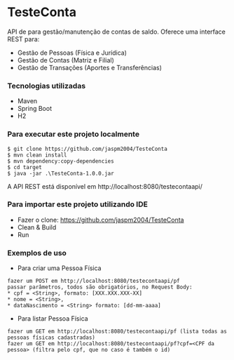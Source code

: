 # TesteConta

API de para gestão/manutenção de contas de saldo. Oferece uma interface REST para:

* Gestão de Pessoas (Física e Jurídica)
* Gestão de Contas (Matriz e Filial)
* Gestão de Transações (Aportes e Transferências)

### Tecnologias utilizadas

* Maven
* Spring Boot
* H2

### Para executar este projeto localmente
```
$ git clone https://github.com/jaspm2004/TesteConta
$ mvn clean install
$ mvn dependency:copy-dependencies
$ cd target
$ java -jar .\TesteConta-1.0.0.jar
```
A API REST está disponível em http://localhost:8080/testecontaapi/

### Para importar este projeto utilizando IDE

* Fazer o clone: https://github.com/jaspm2004/TesteConta
* Clean & Build
* Run

### Exemplos de uso
* Para criar uma Pessoa Física
```
fazer um POST em http://localhost:8080/testecontaapi/pf
passar parâmetros, todos são obrigatórios, no Request Body: 
* cpf = <String>, formato: [XXX.XXX.XXX-XX]
* nome = <String>, 
* dataNascimento = <String> formato: [dd-mm-aaaa]
```
* Para listar Pessoa Física
```
fazer um GET em http://localhost:8080/testecontaapi/pf (lista todas as pessoas físicas cadastradas)
fazer um GET em http://localhost:8080/testecontaapi/pf?cpf=<CPF da pessoa> (filtra pelo cpf, que no caso é também o id)
```
